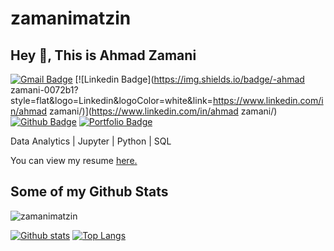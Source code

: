 # zamanimatzin

## Hey 👋, This is Ahmad Zamani
[![Gmail Badge](https://img.shields.io/badge/-ahmadzamanimatzin@gmail.com-c14438?style=flat&logo=Gmail&logoColor=white&link=mailto:ahmadzamanimatzin@gmail.com)](mailto:ahmadzamanimatzin@gmail.com) 
[![Linkedin Badge](https://img.shields.io/badge/-ahmad zamani-0072b1?style=flat&logo=Linkedin&logoColor=white&link=https://www.linkedin.com/in/ahmad zamani/)](https://www.linkedin.com/in/ahmad zamani/) [![Github Badge](https://img.shields.io/badge/-zamanimatzin-grey?style=flat&logo=github&logoColor=white&link=https://github.com/zamanimatzin/)](https://www.github.com/zamanimatzin/) [![Portfolio Badge](https://img.shields.io/badge/portfolio-web-blue?style=flat&link=https://zamanimatzin.github.io/)](https://zamanimatzin.github.io/) <p align='left'>Data Analytics | Jupyter | Python | SQL</p><p align='left'> You can view my resume <a href='https://drive.google.com/file/d/1n1l8J2R8mpjeS4zH2F_epMo-2FGgTBz_/view ' target=_blank><u>here</u>.</a></p>
## Some of my Github Stats
<p align=left> <img src=https://komarev.com/ghpvc/?username=zamanimatzin alt=zamanimatzin /> </p>

[![Github stats](https://github-readme-stats.vercel.app/api?username=zamanimatzin&show_icons=true&include_all_commits=true)](https://github.com/zamanimatzin/github-readme-stats)
[![Top Langs](https://github-readme-stats.vercel.app/api/top-langs/?username=zamanimatzin&layout=compact)](https://github.com/zamanimatzin/github-readme-stats)

